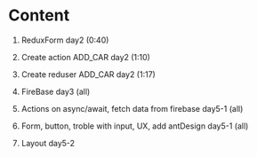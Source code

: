 # Сontent #

1. ReduxForm day2 (0:40)

2. Create action ADD_CAR day2 (1:10)

3. Create reduser ADD_CAR day2 (1:17)

4. FireBase day3 (all)

5. Actions on async/await, fetch data from firebase day5-1 (all)

6. Form, button, troble with input, UX, add antDesign day5-1 (all)

7. Layout day5-2